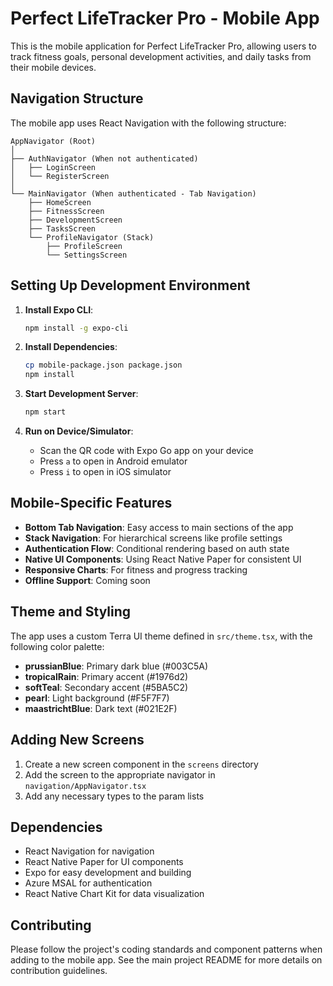 # Perfect LifeTracker Pro - Mobile App

This is the mobile application for Perfect LifeTracker Pro, allowing users to track fitness goals, personal development activities, and daily tasks from their mobile devices.

## Navigation Structure

The mobile app uses React Navigation with the following structure:

```
AppNavigator (Root)
│
├── AuthNavigator (When not authenticated)
│   ├── LoginScreen
│   └── RegisterScreen
│
└── MainNavigator (When authenticated - Tab Navigation)
    ├── HomeScreen
    ├── FitnessScreen
    ├── DevelopmentScreen
    ├── TasksScreen
    └── ProfileNavigator (Stack)
        ├── ProfileScreen
        └── SettingsScreen
```

## Setting Up Development Environment

1. **Install Expo CLI**:
   ```bash
   npm install -g expo-cli
   ```

2. **Install Dependencies**:
   ```bash
   cp mobile-package.json package.json
   npm install
   ```

3. **Start Development Server**:
   ```bash
   npm start
   ```

4. **Run on Device/Simulator**:
   - Scan the QR code with Expo Go app on your device
   - Press `a` to open in Android emulator
   - Press `i` to open in iOS simulator

## Mobile-Specific Features

- **Bottom Tab Navigation**: Easy access to main sections of the app
- **Stack Navigation**: For hierarchical screens like profile settings
- **Authentication Flow**: Conditional rendering based on auth state
- **Native UI Components**: Using React Native Paper for consistent UI
- **Responsive Charts**: For fitness and progress tracking
- **Offline Support**: Coming soon

## Theme and Styling

The app uses a custom Terra UI theme defined in `src/theme.tsx`, with the following color palette:

- **prussianBlue**: Primary dark blue (#003C5A)
- **tropicalRain**: Primary accent (#1976d2)
- **softTeal**: Secondary accent (#5BA5C2)
- **pearl**: Light background (#F5F7F7)
- **maastrichtBlue**: Dark text (#021E2F)

## Adding New Screens

1. Create a new screen component in the `screens` directory
2. Add the screen to the appropriate navigator in `navigation/AppNavigator.tsx`
3. Add any necessary types to the param lists

## Dependencies

- React Navigation for navigation
- React Native Paper for UI components
- Expo for easy development and building
- Azure MSAL for authentication
- React Native Chart Kit for data visualization

## Contributing

Please follow the project's coding standards and component patterns when adding to the mobile app. See the main project README for more details on contribution guidelines. 